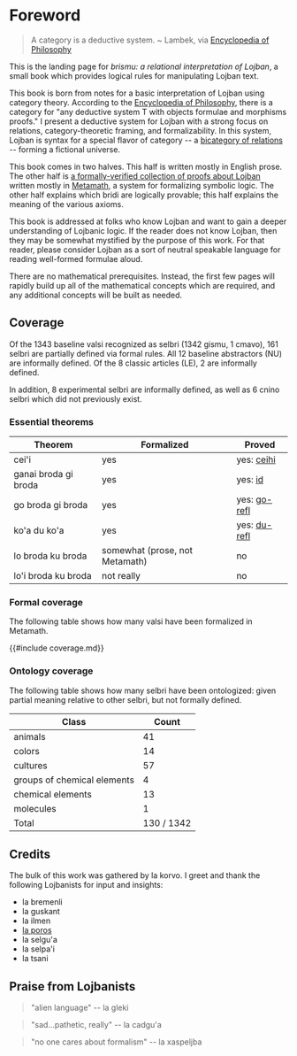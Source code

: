 # Foreword

> A category is a deductive system. ~ Lambek, via [Encyclopedia of
> Philosophy](https://plato.stanford.edu/entries/category-theory/)

This is the landing page for *brismu: a relational interpretation of Lojban*, a
small book which provides logical rules for manipulating Lojban text.

This book is born from notes for a basic interpretation of Lojban using
category theory. According to the [Encyclopedia of
Philosophy](https://plato.stanford.edu/entries/category-theory/), there is a
category for "any deductive system T with objects formulae and morphisms
proofs." I present a deductive system for Lojban with a strong focus on
relations, category-theoretic framing, and formalizability. In this system,
Lojban is syntax for a special flavor of category -- a [bicategory of
relations](https://ncatlab.org/nlab/show/bicategory+of+relations) -- forming a
fictional universe.

This book comes in two halves. This half is written mostly in English prose.
The other half is [a formally-verified collection of proofs about
Lojban](mmtheorems.html) written mostly in
[Metamath](https://us.metamath.org/), a system for formalizing symbolic logic.
The other half explains which bridi are logically provable; this half explains
the meaning of the various axioms.

This book is addressed at folks who know Lojban and want to gain a deeper
understanding of Lojbanic logic. If the reader does not know Lojban, then they
may be somewhat mystified by the purpose of this work. For that reader, please
consider Lojban as a sort of neutral speakable language for reading well-formed
formulae aloud.

There are no mathematical prerequisites. Instead, the first few pages will
rapidly build up all of the mathematical concepts which are required, and any
additional concepts will be built as needed.

## Coverage

Of the 1343 baseline valsi recognized as selbri (1342 gismu, 1 cmavo), 161
selbri are partially defined via formal rules. All 12 baseline abstractors (NU)
are informally defined. Of the 8 classic articles (LE), 2 are informally defined.

In addition, 8 experimental selbri are informally defined, as well as 6 cnino
selbri which did not previously exist.

### Essential theorems

Theorem | Formalized | Proved
---|---|---
cei'i | yes | yes: [ceihi](ceihi.html)
ganai broda gi broda | yes | yes: [id](id.html)
go broda gi broda | yes | yes: [go-refl](go-refl.html)
ko'a du ko'a | yes | yes: [du-refl](du-refl.html)
lo broda ku broda | somewhat (prose, not Metamath) | no
lo'i broda ku broda | not really | no

### Formal coverage

The following table shows how many valsi have been formalized in Metamath.

{{#include coverage.md}}

### Ontology coverage

The following table shows how many selbri have been ontologized: given partial
meaning relative to other selbri, but not formally defined.

Class | Count
---|---
animals | 41
colors | 14
cultures | 57
groups of chemical elements | 4
chemical elements | 13
molecules | 1
Total | 130 / 1342

## Credits

The bulk of this work was gathered by la korvo. I greet and thank the following
Lojbanists for input and insights:

* la bremenli
* la guskant
* la ilmen
* [la poros](https://pcy.ulyssis.be/)
* la selgu'a
* la selpa'i
* la tsani

## Praise from Lojbanists

> "alien language" -- la gleki

> "sad...pathetic, really" -- la cadgu'a

> "no one cares about formalism" -- la xaspeljba
